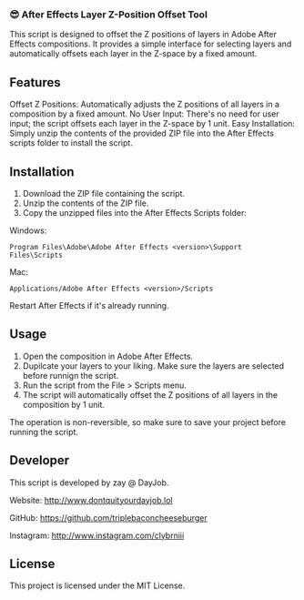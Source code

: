 ### 😎 After Effects Layer Z-Position Offset Tool

This script is designed to offset the Z positions of layers in Adobe After Effects compositions. It provides a simple interface for selecting layers and automatically offsets each layer in the Z-space by a fixed amount.

## Features
Offset Z Positions: Automatically adjusts the Z positions of all layers in a composition by a fixed amount.
No User Input: There's no need for user input; the script offsets each layer in the Z-space by 1 unit.
Easy Installation: Simply unzip the contents of the provided ZIP file into the After Effects scripts folder to install the script.

## Installation 
1. Download the ZIP file containing the script.
2. Unzip the contents of the ZIP file.
3. Copy the unzipped files into the After Effects Scripts folder:

Windows: 
```
Program Files\Adobe\Adobe After Effects <version>\Support Files\Scripts
```
Mac: 
```
Applications/Adobe After Effects <version>/Scripts
```
Restart After Effects if it's already running.

## Usage
1. Open the composition in Adobe After Effects.
2. Dupilcate your layers to your liking. Make sure the layers are selected before runnign the script.
3. Run the script from the File > Scripts menu.
4. The script will automatically offset the Z positions of all layers in the composition by 1 unit.

The operation is non-reversible, so make sure to save your project before running the script.

## Developer
This script is developed by zay @ DayJob.

Website: http://www.dontquityourdayjob.lol

GitHub: https://github.com/triplebaconcheeseburger

Instagram: http://www.instagram.com/clybrniii

## License
This project is licensed under the MIT License.
